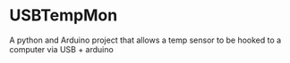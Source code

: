 # USBTempMon
A python and Arduino project that allows a temp sensor to be hooked to a computer via USB + arduino
